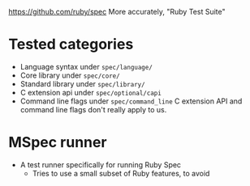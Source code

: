 https://github.com/ruby/spec
More accurately, "Ruby Test Suite"

# Tested categories
- Language syntax under `spec/language/`
- Core library under `spec/core/`
- Standard library under `spec/library/`
- C extension api under `spec/optional/capi`
- Command line flags under `spec/command_line`
C extension API and command line flags don't really apply to us.

# MSpec runner
- A test runner specifically for running Ruby Spec
	- Tries to use a small subset of Ruby features, to avoid 